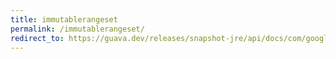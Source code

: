 ```yaml
---
title: immutablerangeset
permalink: /immutablerangeset/
redirect_to: https://guava.dev/releases/snapshot-jre/api/docs/com/google/common/collect/ImmutableRangeSet.html
---
```

